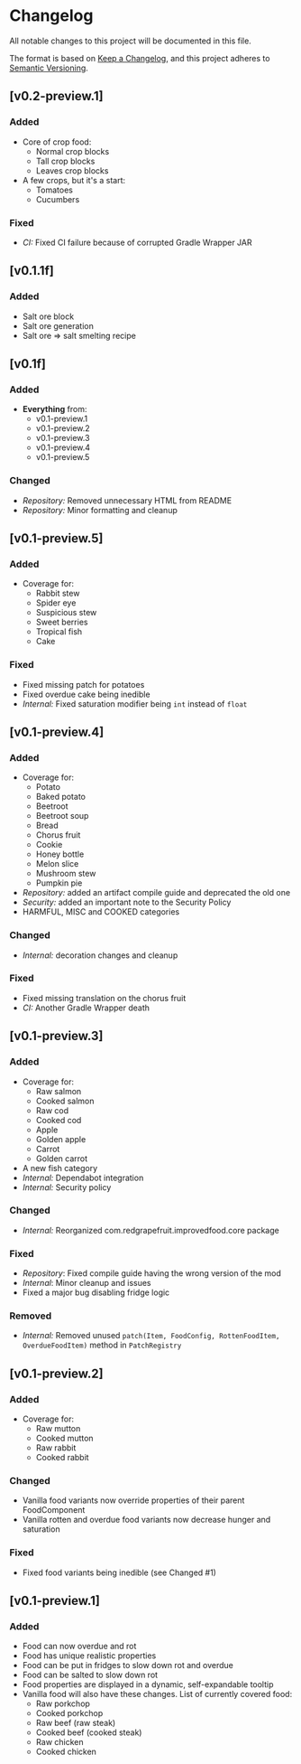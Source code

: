# Changelog

All notable changes to this project will be documented in this file.

The format is based on [Keep a Changelog](https://keepachangelog.com/en/1.0.0/), and this project adheres
to [Semantic Versioning](https://semver.org/spec/v2.0.0.html).

## [v0.2-preview.1]

### Added

- Core of crop food:
    - Normal crop blocks
    - Tall crop blocks
    - Leaves crop blocks
- A few crops, but it's a start:
    - Tomatoes
    - Cucumbers

### Fixed

- _CI:_ Fixed CI failure because of corrupted Gradle Wrapper JAR

## [v0.1.1f]

### Added

- Salt ore block
- Salt ore generation
- Salt ore => salt smelting recipe

## [v0.1f]

### Added

- **Everything** from:
    - v0.1-preview.1
    - v0.1-preview.2
    - v0.1-preview.3
    - v0.1-preview.4
    - v0.1-preview.5

### Changed

- _Repository:_ Removed unnecessary HTML from README
- _Repository:_ Minor formatting and cleanup

## [v0.1-preview.5]

### Added

- Coverage for:
    - Rabbit stew
    - Spider eye
    - Suspicious stew
    - Sweet berries
    - Tropical fish
    - Cake

### Fixed

- Fixed missing patch for potatoes
- Fixed overdue cake being inedible
- _Internal:_ Fixed saturation modifier being ```int``` instead of ```float```

## [v0.1-preview.4]

### Added

- Coverage for:
    - Potato
    - Baked potato
    - Beetroot
    - Beetroot soup
    - Bread
    - Chorus fruit
    - Cookie
    - Honey bottle
    - Melon slice
    - Mushroom stew
    - Pumpkin pie
- _Repository:_ added an artifact compile guide and deprecated the old one
- _Security:_ added an important note to the Security Policy
- HARMFUL, MISC and COOKED categories

### Changed

- _Internal:_ decoration changes and cleanup

### Fixed

- Fixed missing translation on the chorus fruit
- _CI:_ Another Gradle Wrapper death

## [v0.1-preview.3]

### Added

- Coverage for:
    - Raw salmon
    - Cooked salmon
    - Raw cod
    - Cooked cod
    - Apple
    - Golden apple
    - Carrot
    - Golden carrot
- A new fish category
- _Internal:_ Dependabot integration
- _Internal:_ Security policy

### Changed

- _Internal:_ Reorganized com.redgrapefruit.improvedfood.core package

### Fixed

- _Repository_: Fixed compile guide having the wrong version of the mod
- _Internal_: Minor cleanup and issues
- Fixed a major bug disabling fridge logic

### Removed

- _Internal:_ Removed unused ```patch(Item, FoodConfig, RottenFoodItem, OverdueFoodItem)``` method
  in ```PatchRegistry```

## [v0.1-preview.2]

### Added

- Coverage for:
    - Raw mutton
    - Cooked mutton
    - Raw rabbit
    - Cooked rabbit

### Changed

- Vanilla food variants now override properties of their parent FoodComponent
- Vanilla rotten and overdue food variants now decrease hunger and saturation

### Fixed

- Fixed food variants being inedible (see Changed #1)

## [v0.1-preview.1]

### Added

- Food can now overdue and rot
- Food has unique realistic properties
- Food can be put in fridges to slow down rot and overdue
- Food can be salted to slow down rot
- Food properties are displayed in a dynamic, self-expandable tooltip
- Vanilla food will also have these changes. List of currently covered food:
    - Raw porkchop
    - Cooked porkchop
    - Raw beef (raw steak)
    - Cooked beef (cooked steak)
    - Raw chicken
    - Cooked chicken
